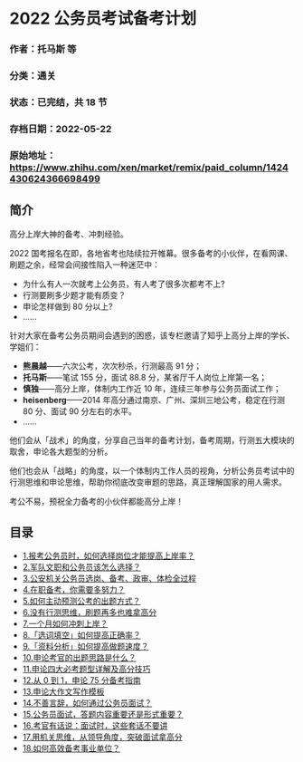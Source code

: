 # 2022 公务员考试备考计划

### 作者：托马斯 等

### 分类：通关

### 状态：已完结，共 18 节

### 存档日期：2022-05-22

### 原始地址：https://www.zhihu.com/xen/market/remix/paid_column/1424430624366698499


## 简介
高分上岸大神的备考、冲刺经验。


2022 国考报名在即，各地省考也陆续拉开帷幕。很多备考的小伙伴，在看网课、刷题之余，经常会间接性陷入一种迷茫中：


* 为什么有人一次就考上公务员，有人考了很多次都考不上?
* 行测要刷多少题才能有质变？
* 申论怎样做到 80 分以上?
* ……

针对大家在备考公务员期间会遇到的困惑，该专栏邀请了知乎上高分上岸的学长、学姐们：


* **熊晨越**——六次公考，次次秒杀，行测最高 91 分；
* **托马斯**——笔试 155 分，面试 88.8 分，某省厅千人岗位上岸第一名；
* **慎独**——高分上岸，体制内工作近 10 年，连续三年参与公务员面试工作；
* **heisenberg**——2014 年高分通过南京、广州、深圳三地公考，稳定在行测 80 分、面试 90 分左右的水平。
* ……

他们会从「战术」的角度，分享自己当年的备考计划，备考周期，行测五大模块的取舍，申论各大题型的分析。


他们也会从「战略」的角度，以一个体制内工作人员的视角，分析公务员考试中的行测思维和申论思维，帮助你彻底改变审题的思路，真正理解国家的用人需求。


考公不易，预祝全力备考的小伙伴都能高分上岸！




## 目录
- [1.报考公务员时，如何选择岗位才能提高上岸率？](1.报考公务员时，如何选择岗位才能提高上岸率？.md)
- [2.军队文职和公务员该怎么选择？](2.军队文职和公务员该怎么选择？.md)
- [3.公安机关公务员选岗、备考、政审、体检全过程](3.公安机关公务员选岗、备考、政审、体检全过程.md)
- [4.在职备考，你需要多努力？](4.在职备考，你需要多努力？.md)
- [5.如何主动预测公考的出题方式？](5.如何主动预测公考的出题方式？.md)
- [6.没有行测思维，刷题再多也难拿高分](6.没有行测思维，刷题再多也难拿高分.md)
- [7.一个月如何冲刺上岸？](7.一个月如何冲刺上岸？.md)
- [8.「选词填空」如何提高正确率？](8.「选词填空」如何提高正确率？.md)
- [9.「资料分析」如何提高做题速度？](9.「资料分析」如何提高做题速度？.md)
- [10.申论考官的出题思路是什么？](10.申论考官的出题思路是什么？.md)
- [11.申论四大必考题型详解及高分技巧](11.申论四大必考题型详解及高分技巧.md)
- [12.从 0 到 1，申论 75 分备考指南](12.从%200%20到%201，申论%2075%20分备考指南.md)
- [13.申论大作文写作模板](13.申论大作文写作模板.md)
- [14.不善言辞，如何通过公务员面试？](14.不善言辞，如何通过公务员面试？.md)
- [15.公务员面试，答题内容重要还是形式重要？](15.公务员面试，答题内容重要还是形式重要？.md)
- [16.考官有话说：面试时，这些套话不要讲](16.考官有话说：面试时，这些套话不要讲.md)
- [17.用机关思维，从领导角度，突破面试拿高分](17.用机关思维，从领导角度，突破面试拿高分.md)
- [18.如何高效备考事业单位？](18.如何高效备考事业单位？.md)